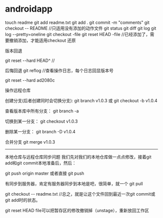 # androidapp
touch readme
git add readme.txt
git add .
git commit -m "comments"
git checkout -- README //只适用没有添加的动作文件
git status
git diff
git log
git log --pretty=oneline
git checkout -file
git reset HEAD -file //已经添加了，需要撤销添加，才能适用checkout 还原


版本回退

git reset --hard HEAD^ //



后悔回退
git reflog //查看操作日志，每个日志回显版本号

git reset --hard ad2080c


操作远程仓库

创建分支(后者创建同时会切换分支):
git branch v1.0.3 或 git checkout -b v1.0.4

查看版本库中所有分支：
git branch -a

切换到某一分支：
git checkout v1.0.3

删除某一分支：
git branch -D v1.0.4

合并分支
 git merge v1.0.3
 
 ---------------------------------------------------
 本地仓库与远程仓库同步问题
 我们先对我们的本地仓库做一点点修改，接着git add和git commit本地准备后，然后：
 
 git push origin master 或者直接 git push
 
 
有同步到服务器，肯定有服务器同步到本地是吧，很简单，就一个
git pull


git checkout -- readme.txt //总之，就是让这个文件回到最近一次git commit或git add时的状态。


git reset HEAD file可以把暂存区的修改撤销掉（unstage），重新放回工作区